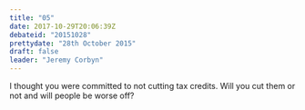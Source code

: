 ```yaml
---
title: "05"
date: 2017-10-29T20:06:39Z
debateid: "20151028"
prettydate: "28th October 2015"
draft: false
leader: "Jeremy Corbyn"
---
```


I thought you were committed to not cutting tax credits. Will you cut them or not and will people be worse off?